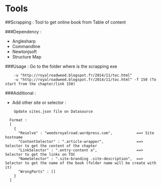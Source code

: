 # Tools
##Scrapping : Tool to get online book from Table of content 
  
###Dependency : 
- Anglesharp
- Commandline
- Newtonjsoft
- Structure Map
    
###Usage : Go to the folder where is the scrapping exe 
```
    -u "http://royalroadweed.blogspot.fr/2014/11/toc.html"
    -u "http://royalroadweed.blogspot.fr/2014/11/toc.html" -f 150 (To start from the chapter/link 150)
```
###Additional : 
- Add other site or selector :
```
    Update sites.json file on Datasource
    
  Format : 
  [
    {
      "Resolve" : "weedsroyalroad.wordpress.com",           ==> Site hostname 
      "ContentSelector" : ".article-wrapper",               ==> Selector to get the content of the chapter
      "LinkSelector" : ".entry-content a",                  ==> Selector to get the links on TOC
      "NameSelector" : ".site-branding .site-description",  ==> Selector to get the name of the book (folder name will be create with it)
      "WrongParts" : []                                     
    }
  ]
```
